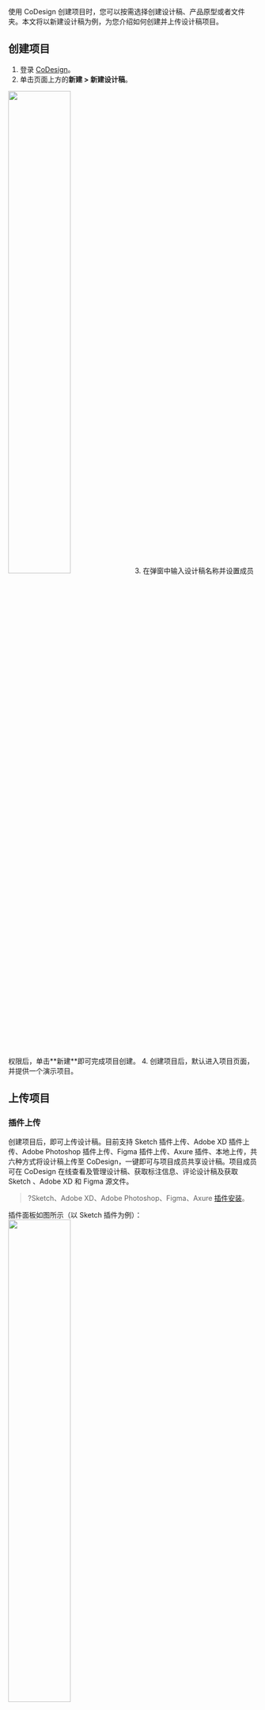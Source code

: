 
使用 CoDesign 创建项目时，您可以按需选择创建设计稿、产品原型或者文件夹。本文将以新建设计稿为例，为您介绍如何创建并上传设计稿项目。



## 创建项目
1. 登录 [CoDesign](https://codesign.qq.com/)。
2. 单击页面上方的**新建 > 新建设计稿**。
 <img src="https://qcloudimg.tencent-cloud.cn/raw/8b05666ef67c40d0ee9f88f6621ac0b3.png" width="50%">
3. 在弹窗中输入设计稿名称并设置成员权限后，单击**新建**即可完成项目创建。
4. 创建项目后，默认进入项目页面，并提供一个演示项目。


## 上传项目
### 插件上传
创建项目后，即可上传设计稿。目前支持 Sketch 插件上传、Adobe XD 插件上传、Adobe Photoshop 插件上传、Figma 插件上传、Axure 插件、本地上传，共六种方式将设计稿上传至 CoDesign，一键即可与项目成员共享设计稿。项目成员可在 CoDesign 在线查看及管理设计稿、获取标注信息、评论设计稿及获取 Sketch 、Adobe XD 和 Figma 源文件。

>?Sketch、Adobe XD、Adobe Photoshop、Figma、Axure [插件安装](https://codesign.qq.com/download)。

插件面板如图所示（以 Sketch 插件为例）：
 <img src="https://cdn.codesign.qq.com/hcimages/20224/9b37057e-e119-44c4-a7ff-0eeea572d5cf.png" width="50%">

### 本地上传

#### 添加本地设计图

单击画布页上方的**添加 > 从本地上传**，选择需要上传的图片，即可将本地设计图上传到 CoDesign。  <img src="https://cdn.codesign.qq.com/hcimages/20224/888051ff-0739-459e-ad76-d0aa29c0303b.png" width="50%">

#### 拖拽上传图片

将图片拖拽到 CoDesign「设计画布」页，即可将图片上传到 CoDesign。
<img src="https://cdn.codesign.qq.com/hcimages/20224/a13a65d2-7ec3-4284-a571-555eac18496e.png" width="50%">

>?CoDesign 支持上传 PNG、JPG、GIF 格式的本地图片，此上传方式不能自动标注。


